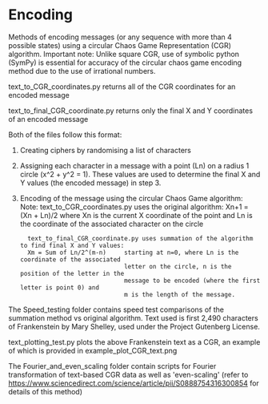 # Encoding
Methods of encoding messages (or any sequence with more than 4 possible states) using a circular Chaos Game Representation (CGR) algorithm.
Important note: Unlike square CGR, use of symbolic python (SymPy) is essential for accuracy of the circular chaos game encoding method 
due to the use of irrational numbers. 

   text_to_CGR_coordinates.py returns all of the CGR coordinates for an encoded message

   text_to_final_CGR_coordinate.py returns only the final X and Y coordinates of an encoded message

Both of the files follow this format: 
   1) Creating ciphers by randomising a list of characters

   2) Assigning each character in a message with a point (Ln) on a radius 1 circle (x^2 + y^2 = 1). 
      These values are used to determine the final X and Y values (the encoded message) in step 3. 

   3) Encoding of the message using the circular Chaos Game algorithm:
      Note: text_to_CGR_coordinates.py uses the original algorithm: 
            Xn+1 = (Xn + Ln)/2     where Xn is the current X coordinate of the point 
                                   and Ln is the coordinate of the associated character on the circle

            text_to_final_CGR_coordinate.py uses summation of the algorithm to find final X and Y values:
            Xm = Sum of Ln/2^(m-n)     starting at n=0, where Ln is the coordinate of the associated 
                                       letter on the circle, n is the position of the letter in the 
                                       message to be encoded (where the first letter is point 0) and 
                                       m is the length of the message.
 
   The Speed_testing folder contains speed test comparisons of the summation method vs original algorithm.
   Text used is first 2,490 characters of Frankenstein by Mary Shelley, used under the Project Gutenberg License.  

   text_plotting_test.py plots the above Frankenstein text as a CGR, an example of which is provided in example_plot_CGR_text.png

   The Fourier_and_even_scaling folder contain scripts for Fourier transformation of text-based CGR data as well as 'even-scaling' 
   (refer to https://www.sciencedirect.com/science/article/pii/S0888754316300854 for details of this method)